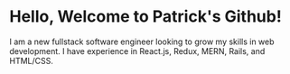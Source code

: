 # Hello, Welcome to Patrick's Github!

I am a new fullstack software engineer looking to grow my skills in web development. I have experience in React.js, Redux, MERN, Rails, and HTML/CSS. 


<!--START_SECTION:activity-->